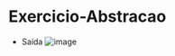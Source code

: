 # Exercicio-Abstracao

- Saída
![image](https://github.com/user-attachments/assets/45f8069c-710c-41a5-84be-ccbbdee99860)
